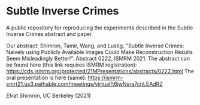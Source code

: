 # Subtle Inverse Crimes
A public repository for reproducing the experiments described in the Subtle Inverse Crimes abstract and paper.




Our abstract:
Shimron, Tamir, Wang, and Lustig. "Subtle Inverse Crimes: Naively using Publicly Available Images Could Make Reconstruction Results Seem Misleadingly Better!". Abstract 0222, ISMRM 2021.
The abstract can be found here (this link requires ISMRM registration): https://cds.ismrm.org/protected/21MPresentations/abstracts/0222.html
The oral presentation is here (same): https://ismrm-smrt21.us3.pathable.com/meetings/virtual/t6jwNsra7cnLEAdRZ

Efrat Shimron, UC Berkeley (2021)
